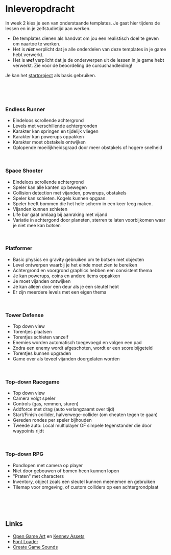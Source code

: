 # Inleveropdracht

In week 2 kies je een van onderstaande templates. Je gaat hier tijdens de lessen en in je zelfstudietijd aan werken. 

- De templates dienen als handvat om jou een realistisch doel te geven om naartoe te werken.
- Het is ***niet*** verplicht dat je alle onderdelen van deze templates in je game hebt verwerkt.
- Het is ***wel*** verplicht dat je de onderwerpen uit de lessen in je game hebt verwerkt. Zie voor de beoordeling de cursushandleiding!

Je kan het [startproject](https://github.com/HR-CMGT/prg4-startproject-2023) als basis gebruiken.

<br>
<br>
<Br>

### Endless Runner
- Eindeloos scrollende achtergrond
- Levels met verschillende achtergronden
- Karakter kan springen en tijdelijk vliegen
- Karakter kan powerups oppakken
- Karakter moet obstakels ontwijken
- Oplopende moeilijkheidsgraad door meer obstakels of hogere snelheid

<Br>

### Space Shooter
- Eindeloos scrollende achtergrond
- Speler kan alle kanten op bewegen
- Collision detection met vijanden, powerups, obstakels
- Speler kan schieten. Kogels kunnen opgaan.
- Speler heeft bommen die het hele scherm in een keer leeg maken.
- Vijanden kunnen schieten
- Life bar gaat omlaag bij aanraking met vijand
- Variatie in achtergond door planeten, sterren te laten voorbijkomen waar je niet mee kan botsen

<br>

### Platformer
- Basic physics en gravity gebruiken om te botsen met objecten
- Level ontwerpen waarbij je het einde moet zien te bereiken
- Achtergrond en voorgrond graphics hebben een consistent thema
- Je kan powerups, coins en andere items oppakken
- Je moet vijanden ontwijken
- Je kan alleen door een deur als je een sleutel hebt
- Er zijn meerdere levels met een eigen thema

<br/>

### Tower Defense
- Top down view
- Torentjes plaatsen
- Torentjes schieten vanzelf
- Enemies worden automatisch toegevoegd en volgen een pad
- Zodra een enemy wordt afgeschoten, wordt er een score bijgeteld
- Torentjes kunnen upgraden
- Game over als teveel vijanden doorgelaten worden
    
<br/>
    
### Top-down Racegame
- Top down view
- Camera volgt speler
- Controls (gas, remmen, sturen)
- Addforce met drag (auto verlangzaamt over tijd)
- Start/Finish collider, halverwege-collider (om cheaten tegen te gaan)
- Gereden rondes per speler bijhouden
- Tweede auto: Local multiplayer OF simpele tegenstander die door waypoints rijdt
    
<br/>

### Top-down RPG
- Rondlopen met camera op player
- Niet door gebouwen of bomen heen kunnen lopen
- "Praten" met characters
- Inventory, object zoals een sleutel kunnen meenemen en gebruiken
- Tilemap voor omgeving, of custom colliders op een achtergrondplaat

<br>
<br>
<br>

## Links

- [Open Game Art](https://opengameart.org) en [Kenney Assets](https://www.kenney.nl/assets)
- [Font Loader](https://fontfaceobserver.com)
- [Create Game Sounds](https://sfxr.me)